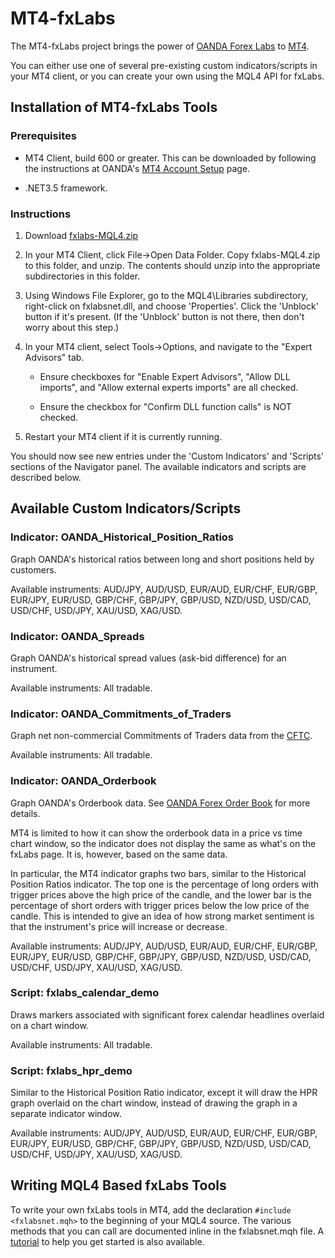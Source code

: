 MT4-fxLabs
==========

The MT4-fxLabs project brings the power of [OANDA Forex Labs](http://fxtrade.oanda.com/analysis/labs/) to [MT4](http://fxtrade.oanda.com/trade-forex/metatrader/). 

You can either use one of several pre-existing custom indicators/scripts in your MT4 client, or you can create your own using the MQL4 API for fxLabs. 

## Installation of MT4-fxLabs Tools

### Prerequisites 

* MT4 Client, build 600 or greater. This can be downloaded by following the instructions at OANDA's [MT4 Account Setup](http://fxtrade.oanda.com/trade-forex/metatrader/trade-account-setup) page. 

* .NET3.5 framework. 


### Instructions

1. Download [fxlabs-MQL4.zip](https://github.com/oanda/mt4-fxlabs/raw/master/fxlabs-MQL4.zip)

2. In your MT4 Client, click File->Open Data Folder. Copy fxlabs-MQL4.zip to this folder, and unzip. The contents should unzip into the appropriate subdirectories in this folder. 

3. Using Windows File Explorer, go to the MQL4\Libraries subdirectory, right-click on fxlabsnet.dll, and choose 'Properties'. Click the 'Unblock' button if it's present. (If the 'Unblock' button is not there, then don't worry about this step.) 

4. In your MT4 client, select Tools->Options, and navigate to the "Expert Advisors" tab. 

    * Ensure checkboxes for "Enable Expert Advisors", "Allow DLL imports", and "Allow external experts imports" are all checked. 
   
    * Ensure the checkbox for "Confirm DLL function calls" is NOT checked. 

5. Restart your MT4 client if it is currently running. 

You should now see new entries under the 'Custom Indicators' and 'Scripts' sections of the Navigator panel. The available indicators and scripts are described below. 

## Available Custom Indicators/Scripts

### Indicator: OANDA_Historical_Position_Ratios

Graph OANDA's historical ratios between long and short positions held by customers. 

Available instruments: AUD/JPY, AUD/USD, EUR/AUD, EUR/CHF, EUR/GBP, EUR/JPY, EUR/USD, GBP/CHF, GBP/JPY, GBP/USD, NZD/USD, USD/CAD, USD/CHF, USD/JPY, XAU/USD, XAG/USD. 

### Indicator: OANDA_Spreads

Graph OANDA's historical spread values (ask-bid difference) for an instrument. 

Available instruments: All tradable.

### Indicator: OANDA_Commitments_of_Traders

Graph net non-commercial Commitments of Traders data from the [CFTC](http://www.cftc.gov/MarketReports/CommitmentsofTraders/index.htm). 

Available instruments: All tradable.

### Indicator: OANDA_Orderbook

Graph OANDA's Orderbook data. See [OANDA Forex Order Book](http://fxtrade.oanda.ca/analysis/forex-order-book) for more details. 

MT4 is limited to how it can show the orderbook data in a price vs time chart window, so the indicator does not display the same as what's on the fxLabs page. It is, however,  based on the same data. 

In particular, the MT4 indicator graphs two bars, similar to the Historical Position Ratios indicator. The top one is the percentage of long orders with trigger prices above the high price of the candle, and the lower bar is the percentage of short orders with trigger prices below the low price of the candle. This is intended to give an idea of how strong market sentiment is that the instrument's price will increase or decrease. 

Available instruments: AUD/JPY, AUD/USD, EUR/AUD, EUR/CHF, EUR/GBP, EUR/JPY, EUR/USD, GBP/CHF, GBP/JPY, GBP/USD, NZD/USD, USD/CAD, USD/CHF, USD/JPY, XAU/USD, XAG/USD. 

### Script: fxlabs_calendar_demo

Draws markers associated with significant forex calendar headlines overlaid on a chart window.

Available instruments: All tradable.

### Script: fxlabs_hpr_demo

Similar to the Historical Position Ratio indicator, except it will draw the HPR graph overlaid
on the chart window, instead of drawing the graph in a separate indicator window. 

Available instruments: AUD/JPY, AUD/USD, EUR/AUD, EUR/CHF, EUR/GBP, EUR/JPY, EUR/USD, GBP/CHF, GBP/JPY, GBP/USD, NZD/USD, USD/CAD, USD/CHF, USD/JPY, XAU/USD, XAG/USD. 

## Writing MQL4 Based fxLabs Tools

To write your own fxLabs tools in MT4, add the declaration `#include <fxlabsnet.mqh>` to the beginning of your MQL4 source. The various methods that you can call are documented inline in the fxlabsnet.mqh file. A [tutorial](https://github.com/oanda/mt4-fxlabs/blob/master/TUTORIAL.md) to help you get started is also available. 
